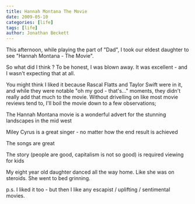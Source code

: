 ```yaml
---
title: Hannah Montana The Movie
date: 2009-05-10
categories: [life]
tags: [life]
author: Jonathan Beckett
---
```


This afternoon, while playing the part of "Dad", I took our eldest daughter to see "Hannah Montana - The Movie".

So what did I think ? To be honest, I was blown away. It was excellent - and I wasn't expecting that at all.

You might think I liked it because Rascal Flatts and Taylor Swift were in it, and while they were notable "oh my god - that's..." moments, they didn't really add that much to the movie. Without drivelling on like most movie reviews tend to, I'll boil the movie down to a few observations;

The Hannah Montana movie is a wonderful advert for the stunning landscapes in the mid west

Miley Cyrus is a great singer - no matter how the end result is achieved

The songs are great

The story (people are good, capitalism is not so good) is required viewing for kids

My eight year old daughter danced all the way home. Like she was on steroids. She went to bed grinning.

p.s. I liked it too - but then I like any escapist / uplifting / sentimental movies.